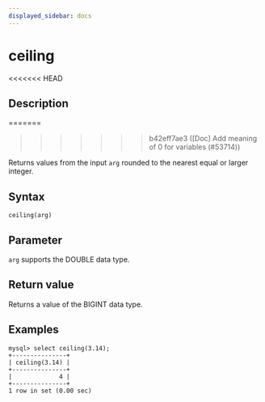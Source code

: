 ```yaml
---
displayed_sidebar: docs
---
```


# ceiling

<<<<<<< HEAD
## Description
=======

>>>>>>> b42eff7ae3 ([Doc] Add meaning of 0 for variables (#53714))

Returns values from the input `arg` rounded to the nearest equal or larger integer.

## Syntax

```Shell
ceiling(arg)
```

## Parameter

`arg` supports the DOUBLE data type.

## Return value

Returns a value of the BIGINT data type.

## Examples

```Plain
mysql> select ceiling(3.14);
+---------------+
| ceiling(3.14) |
+---------------+
|             4 |
+---------------+
1 row in set (0.00 sec)
```
